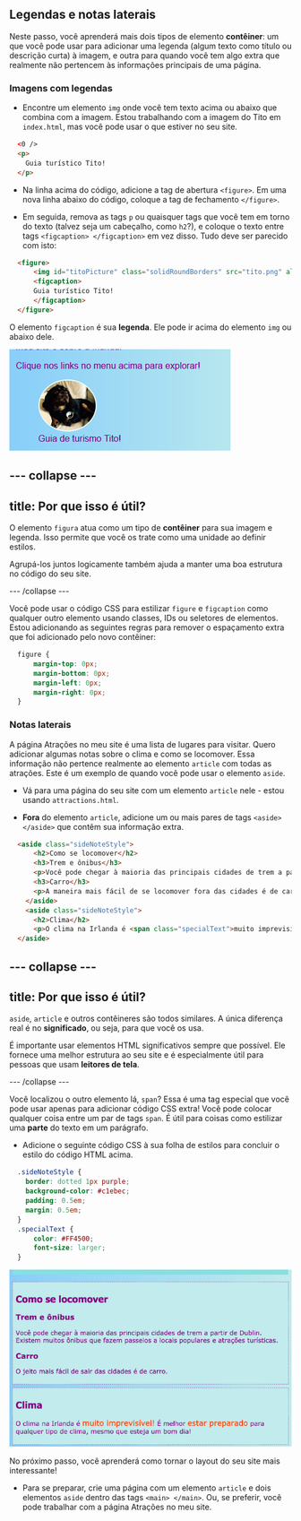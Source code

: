 ## Legendas e notas laterais

Neste passo, você aprenderá mais dois tipos de elemento **contêiner**: um que você pode usar para adicionar uma legenda (algum texto como título ou descrição curta) à imagem, e outra para quando você tem algo extra que realmente não pertencem às informações principais de uma página.

### Imagens com legendas

+ Encontre um elemento `img` onde você tem texto acima ou abaixo que combina com a imagem. Estou trabalhando com a imagem do Tito em `index.html`, mas você pode usar o que estiver no seu site. 

```html
  <0 />          
  <p>
    Guia turístico Tito!
  </p>
```

+ Na linha acima do código, adicione a tag de abertura `<figure>`. Em uma nova linha abaixo do código, coloque a tag de fechamento `</figure>`.

+ Em seguida, remova as tags `p` ou quaisquer tags que você tem em torno do texto (talvez seja um cabeçalho, como `h2`?), e coloque o texto entre tags `<figcaption> </figcaption>` em vez disso. Tudo deve ser parecido com isto:

```html
  <figure>
      <img id="titoPicture" class="solidRoundBorders" src="tito.png" alt="Tito o cachorro" />          
      <figcaption>
      Guia turístico Tito!
      </figcaption>
  </figure>
```

O elemento `figcaption` é sua **legenda**. Ele pode ir acima do elemento `img` ou abaixo dele.

![Foto de Tito com uma legenda](images/figureAndCaption.png)

--- collapse ---
---
title: Por que isso é útil?
---

O elemento `figura` atua como um tipo de **contêiner** para sua imagem e legenda. Isso permite que você os trate como uma unidade ao definir estilos.

Agrupá-los juntos logicamente também ajuda a manter uma boa estrutura no código do seu site.

--- /collapse ---

Você pode usar o código CSS para estilizar `figure` e `figcaption` como qualquer outro elemento usando classes, IDs ou seletores de elementos. Estou adicionando as seguintes regras para remover o espaçamento extra que foi adicionado pelo novo contêiner:

```css
  figure { 
      margin-top: 0px;
      margin-bottom: 0px;
      margin-left: 0px;
      margin-right: 0px;
  }
```

### Notas laterais

A página Atrações no meu site é uma lista de lugares para visitar. Quero adicionar algumas notas sobre o clima e como se locomover. Essa informação não pertence realmente ao elemento `article` com todas as atrações. Este é um exemplo de quando você pode usar o elemento `aside`.

+ Vá para uma página do seu site com um elemento `article` nele - estou usando `attractions.html`.

+ **Fora** do elemento `article`, adicione um ou mais pares de tags `<aside> </aside>` que contêm sua informação extra.

```html
  <aside class="sideNoteStyle">
      <h2>Como se locomover</h2>
      <h3>Trem e ônibus</h3>
      <p>Você pode chegar à maioria das principais cidades de trem a partir de Dublin. Existem muitos ônibus que fazem passeios a locais populares e atrações turísticas. </p>
      <h3>Carro</h3>
      <p>A maneira mais fácil de se locomover fora das cidades é de carro.</p>
    </aside>
    <aside class="sideNoteStyle">
      <h2>Clima</h2>
      <p>O clima na Irlanda é <span class="specialText">muito imprevisível!</span> É melhor <span class="specialText">estar preparado</span> para qualquer tipo de clima, mesmo que seja um bom dia!</p>
  </aside>
```

--- collapse ---
---
title: Por que isso é útil?
---

`aside`, `article` e outros contêineres são todos similares. A única diferença real é no **significado**, ou seja, para que você os usa.

É importante usar elementos HTML significativos sempre que possível. Ele fornece uma melhor estrutura ao seu site e é especialmente útil para pessoas que usam **leitores de tela**.

--- /collapse ---

Você localizou o outro elemento lá, `span`? Essa é uma tag especial que você pode usar apenas para adicionar código CSS extra! Você pode colocar qualquer coisa entre um par de tags `span`. É útil para coisas como estilizar uma **parte** do texto em um parágrafo.

+ Adicione o seguinte código CSS à sua folha de estilos para concluir o estilo do código HTML acima.

```css
  .sideNoteStyle {
    border: dotted 1px purple;
    background-color: #c1ebec;
    padding: 0.5em;
    margin: 0.5em;
  }
  .specialText {
      color: #FF4500;
      font-size: larger;
  }
```

![Notas adicionais com seu próprio estilo](images/asidesStyled.png)

No próximo passo, você aprenderá como tornar o layout do seu site mais interessante!

+ Para se preparar, crie uma página com um elemento `article` e dois elementos `aside` dentro das tags `<main> </main>`. Ou, se preferir, você pode trabalhar com a página Atrações no meu site.